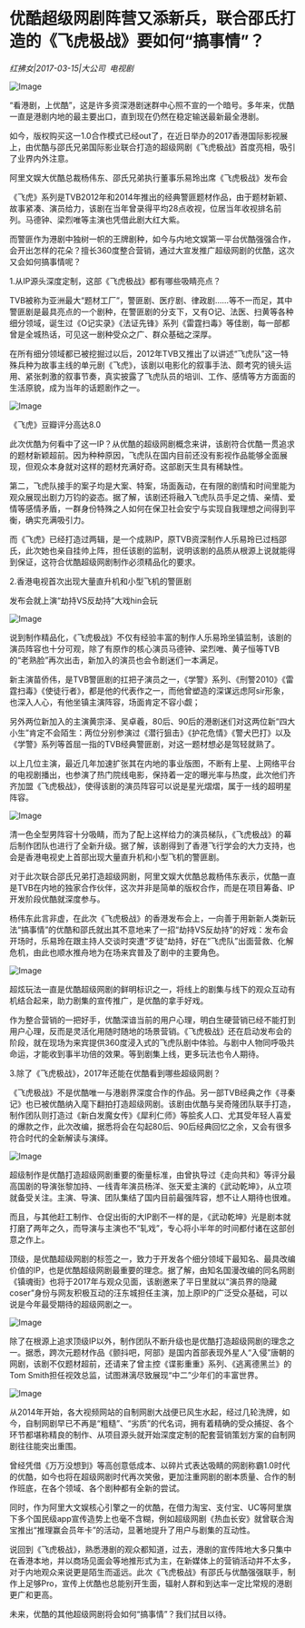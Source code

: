 # 优酷超级网剧阵营又添新兵，联合邵氏打造的《飞虎极战》要如何“搞事情”？

*红拂女|2017-03-15|大公司 
                                                电视剧*

![Image](http://static.ylzbl.com/201704281805011330)

“看港剧，上优酷”，这是许多资深港剧迷群中心照不宣的一个暗号。多年来，优酷一直是港剧内地的最主要出口，直到现在仍然在稳定输送最新最全港剧。

如今，版权购买这一1.0合作模式已经out了，在近日举办的2017香港国际影视展上，由优酷与邵氏兄弟国际影业联合打造的超级网剧《飞虎极战》首度亮相，吸引了业界内外注意。

阿里文娱大优酷总裁杨伟东、邵氏兄弟执行董事乐易玲出席《飞虎极战》发布会

《飞虎》系列是TVB2012年和2014年推出的经典警匪题材作品，由于题材新颖、故事紧凑、演员给力，该剧在当年曾录得平均28点收视，位居当年收视排名前列。马德钟、梁烈唯等主演也凭借此剧大红大紫。

而警匪作为港剧中独树一帜的王牌剧种，如今与内地文娱第一平台优酷强强合作，会开出怎样的花朵？擅长360度整合营销，通过大宣发推广超级网剧的优酷，这次又会如何搞事情呢？

1.从IP源头深度定制，这部《飞虎极战》都有哪些吸睛亮点？

TVB被称为亚洲最大“题材工厂”，警匪剧、医疗剧、律政剧……等不一而足，其中警匪剧是最具亮点的一个剧种，在警匪剧的分支下，又有O记、法医、扫黄等各种细分领域，诞生过《O记实录》《法证先锋》系列《雷霆扫毒》等佳剧，每一部都曾是全城热话，可见这一剧种受众之广、群众基础之深厚。

在所有细分领域都已被挖掘过以后，2012年TVB又推出了以讲述“飞虎队”这一特殊兵种为故事主线的单元剧《飞虎》，该剧以电影化的叙事手法、颇考究的镜头运用、紧张刺激的叙事节奏，真实披露了飞虎队员的培训、工作、感情等方方面面的生活原貌，成为当年的话题剧作之一。

![Image](http://static.ylzbl.com/201704281805019178)

《飞虎》豆瓣评分高达8.0

此次优酷为何看中了这一IP？从优酷的超级网剧概念来讲，该剧符合优酷一贯追求的题材新颖超前。因为种种原因，飞虎队在国内目前还没有影视作品能够全面展现，但观众本身就对这样的题材充满好奇。这部剧天生具有稀缺性。

第二，飞虎队接手的案子均是大案、特案，场面轰动，在有限的剧情和时间里能为观众展现出剧力万钧的姿态。据了解，该剧还将融入飞虎队员手足之情、亲情、爱情等感情矛盾，一群身份特殊之人如何在保卫社会安宁与实现自我理想之间得到平衡，确实充满吸引力。

而《飞虎》已经打造过两辑，是一个成熟IP，原TVB资深制作人乐易玲已过档邵氏，此次她也亲自挂帅上阵，担任该剧的监制，说明该剧的品质从根源上说就能得到保证，这符合优酷超级网剧制作必须精品化的要求。

2.香港电视首次出现大量直升机和小型飞机的警匪剧

发布会就上演“劫持VS反劫持”大戏hin会玩

![Image](http://static.ylzbl.com/201704281805013277)

说到制作精品化，《飞虎极战》不仅有经验丰富的制作人乐易玲坐镇监制，该剧的演员阵容也十分可观，除了有原作的核心演员马德钟、梁烈唯、黄子恒等TVB的“老熟脸”再次出击，新加入的演员也会令剧迷们一本满足。

新主演苗侨伟，是TVB警匪剧的扛把子演员之一，《学警》系列、《刑警2010》《雷霆扫毒》《使徒行者》，都是他的代表作之一，而他曾塑造的深谋远虑阿sir形象，也深入人心，有他坐镇主演阵容，场面肯定不容小觑；

另外两位新加入的主演黄宗泽、吴卓羲，80后、90后的港剧迷们对这两位新“四大小生”肯定不会陌生：两位分别参演过《潜行狙击》《护花危情》《警犬巴打》以及《学警》系列等首屈一指的TVB经典警匪剧，对这一题材想必是驾轻就熟了。

以上几位主演，最近几年加速扩张其在内地的事业版图，不断有上星、上网络平台的电视剧播出，也参演了热门院线电影，保持着一定的曝光率与热度，此次他们齐齐加盟《飞虎极战》，使得该剧的演员阵容可以说是星光熠熠，属于一线的超明星阵容。

![Image](http://static.ylzbl.com/201704281805016582)

清一色全型男阵容十分吸睛，而为了配上这样给力的演员梯队，《飞虎极战》的幕后制作团队也进行了全新升级。据了解，该剧得到了香港飞行学会的大力支持，也会是香港电视史上首部出现大量直升机和小型飞机的警匪剧。

对于此次联合邵氏兄弟打造超级网剧，阿里文娱大优酷总裁杨伟东表示，优酷一直是TVB在内地的独家合作伙伴，这次并非是简单的版权合作，而是在项目筹备、IP开发阶段优酷就深度参与。

杨伟东此言非虚，在此次《飞虎极战》的香港发布会上，一向善于用新新人类新玩法“搞事情”的优酷和邵氏就出其不意地来了一招“劫持VS反劫持”的好戏：发布会开场时，乐易玲在跟主持人交谈时突遭“歹徒”劫持，好在“飞虎队”出面营救、化解危机，由此也顺水推舟地为在场来宾普及了剧中的主要角色。

![Image](http://static.ylzbl.com/201704281805013121)

超炫玩法一直是优酷超级网剧的鲜明标识之一，将线上的剧集与线下的观众互动有机结合起来，助力剧集的宣传推广，是优酷的拿手好戏。

作为整合营销的一把好手，优酷深谙当前的用户心理，明白生硬营销已经不能打到用户心理，反而是灵活化用随时随地的场景营销。《飞虎极战》还在启动发布会的阶段，就在现场为来宾提供360度浸入式的飞虎队剧中体验。与剧中人物同呼吸共命运，才能收到事半功倍的效果。等到剧集上线，更多玩法也令人期待。

3.除了《飞虎极战》，2017年还能在优酷看到哪些超级网剧？

《飞虎极战》不是优酷唯一与港剧界深度合作的作品。另一部TVB经典之作《寻秦记》也已被优酷纳入麾下翻拍打造超级网剧。该剧由优酷与吴奇隆团队联手打造，制作团队则打造过《新白发魔女传》《犀利仁师》等脍炙人口、尤其受年轻人喜爱的爆款之作，此次改编，据悉将会在勾起80后、90后经典回忆之余，又会有很多符合时代的全新解读与演绎。

![Image](http://static.ylzbl.com/201704281805023117)

超级制作是优酷打造超级网剧重要的衡量标准，由曾执导过《走向共和》等评分最高国剧的导演张黎加持、一线青年演员杨洋、张天爱主演的《武动乾坤》，从立项就备受关注。主演、导演、团队集结了国内目前最强阵容，想不让人期待也很难。

而且，与其他赶工制作、仓促出街的大IP剧不一样的是，《武动乾坤》光是剧本就打磨了两年之久，而导演与主演也不“轧戏”，专心将小半年的时间都付诸在这部创意之作上。

顶级，是优酷超级网剧的标签之一，致力于开发各个细分领域下最知名、最具改编价值的IP，也是优酷超级网剧最重要的理念。据了解，由知名国漫改编的同名网剧《镇魂街》也将于2017年与观众见面，该剧邀来了平日里就以“演员界的隐藏coser”身份与网友积极互动的汪东城担任主演，加上原IP的广泛受众基础，可以说是今年最受期待的超级网剧之一。

![Image](http://static.ylzbl.com/201704281805028811)

除了在根源上追求顶级IP以外，制作团队不断升级也是优酷打造超级网剧的理念之一。据悉，跨次元题材作品《颤抖吧，阿部》是国内首部表现外星人“入侵”唐朝的网剧，该剧不仅题材超前，还请来了曾主控《谍影重重》系列、《逃离德黑兰》的Tom Smith担任视效总监，试图淋漓尽致展现“中二”少年们的丰富世界。

![Image](http://static.ylzbl.com/201704281805028794)

从2014年开始，各大视频网站的自制网剧大战便已风生水起，经过几轮洗牌，如今，自制网剧早已不再是“粗糙”、“劣质”的代名词，拥有着精确的受众捕捉、各个环节都堪称精良的制作、从项目源头就开始深度定制的配套营销策划方案的自制网剧往往能突出重围。

曾经凭借《万万没想到》等高创意低成本、以碎片式表达吸睛的网剧称霸1.0时代的优酷，如今也将在超级网剧时代再次笑傲，更加注重网剧的剧本质量、合作的制作班底，在各个领域、各个剧种都有全新的尝试。

同时，作为阿里大文娱核心引擎之一的优酷，在借力淘宝、支付宝、UC等阿里旗下多个国民级app宣传造势上也毫不含糊，例如超级网剧《热血长安》就曾联合淘宝推出“推理赢会员年卡”的活动，显著地提升了用户与剧集的互动性。

说回到《飞虎极战》，熟悉港剧的观众都知道，过去，港剧的宣传阵地大多只集中在香港本地，并以商场见面会等地推形式为主，在新媒体上的营销活动并不太多，对于内地观众来说更是陌生而遥远。此次《飞虎极战》有邵氏与优酷强强联手，制作上足够Pro，宣传上优酷也总能别开生面，辐射人群和到达率一定比常规的港剧更广和更高。

未来，优酷的其他超级网剧将会如何“搞事情”？我们拭目以待。

